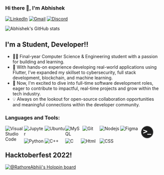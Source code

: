 ### Hi there 👋, I'm Abhishek

[![LinkedIn](https://img.shields.io/badge/LinkedIn-0077B5?style=for-the-badge&logo=linkedin&logoColor=white)](https://www.linkedin.com/in/abhishek-rathore-1227a61b5/)
[![Gmail](https://img.shields.io/badge/Gmail-D14836?style=for-the-badge&logo=gmail&logoColor=white)](mailto:abhishek2525rathore@gmail.com)
[![Discord](https://img.shields.io/badge/Discord-5865F2?style=for-the-badge&logo=discord&logoColor=white)](mailto:abhishek2525rathore@gmail.com)

![Abhishek's GitHub stats](https://github-readme-stats.vercel.app/api?username=RathoreAbhiii&show_icons=true&theme=radical)


## I'm a Student, Developer!!
- 👨‍💻 Final-year Computer Science & Engineering student with a passion for building and learning.
- 🚀 With hands-on experience developing real-world applications using Flutter, I’ve expanded my skillset to cybersecurity, full stack development, blockchain, and machine learning.
- 🌱 Now, I'm excited to dive into full-time software development roles, eager to contribute to impactful, real-time projects and grow within the tech industry.
- 💡 Always on the lookout for open-source collaboration opportunities and meaningful connections within the developer community.

### Languages and Tools:

<img align="left" alt="Visual Studio Code" width="60px" src="https://img.shields.io/badge/VSCode-0078D4?style=for-the-badge&logo=visual%20studio%20code&logoColor=white" />
<img align="left" alt="Jupyter" width="66px" src="https://img.shields.io/badge/Jupyter-F37626.svg?&style=for-the-badge&logo=Jupyter&logoColor=white" />
<img align="left" alt="Ubuntu" width="66px" src="https://img.shields.io/badge/Ubuntu-E95420?style=for-the-badge&logo=ubuntu&logoColor=white" />
<img align="left" alt="MySQL" width="55px" src="https://img.shields.io/badge/MySQL-005C84?style=for-the-badge&logo=mysql&logoColor=white"/>
<img align="left" alt="Git" width="55px" src="https://img.shields.io/badge/GIT-E44C30?style=for-the-badge&logo=git&logoColor=white" />
<img align="left" alt="Nodejs" width="66px" src="https://img.shields.io/badge/Node.js-339933?style=for-the-badge&logo=nodedotjs&logoColor=white" />
<img align="left" alt="Figma" width="66px" src="https://img.shields.io/badge/Figma-F24E1E?style=for-the-badge&logo=figma&logoColor=white"/>
<img align="left" alt="Terminal" width="40px" src="https://raw.githubusercontent.com/github/explore/80688e429a7d4ef2fca1e82350fe8e3517d3494d/topics/terminal/terminal.png" />
<img align="left" alt="Python" width="66px" src="https://img.shields.io/badge/Python-14354C?style=for-the-badge&logo=python&logoColor=white" />
<img align="left" alt="C++" width="66px" src="https://img.shields.io/badge/C%2B%2B-00599C?style=for-the-badge&logo=c%2B%2B&logoColor=white" />
<img align="left" alt="C" width="50px" src="https://img.shields.io/badge/C-00599C?style=for-the-badge&logo=c&logoColor=white" />
<img align="left" alt="Html" width="60px" src="https://img.shields.io/badge/HTML5-E34F26?style=for-the-badge&logo=html5&logoColor=white" />
<br>
<img align="left" alt="CSS" width="60px" src="https://img.shields.io/badge/CSS3-1572B6?style=for-the-badge&logo=css3&logoColor=white" />
<br />
<br />

## Hacktoberfest 2022!
[![@RathoreAbhiii's Holopin board](https://holopin.me/RathoreAbhiii)](https://holopin.io/@RathoreAbhiii)
